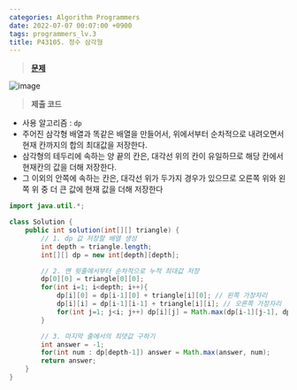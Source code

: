 ```yaml
---
categories: Algorithm Programmers
date: 2022-07-07 00:07:00 +0900
tags: programmers_lv.3
title: P43105. 정수 삼각형
---
```


> **[문제](https://school.programmers.co.kr/learn/courses/30/lessons/43105)**

![image](https://user-images.githubusercontent.com/80896077/177792432-073e73fe-f04f-4545-b1b7-d158ca7bbf6c.png)

> **제출 코드**

- 사용 알고리즘 : `dp`
- 주어진 삼각형 배열과 똑같은 배열을 만들어서, 위에서부터 순차적으로 내려오면서 현재 칸까지의 합의 최대값을 저장한다.
- 삼각형의 테두리에 속하는 양 끝의 칸은, 대각선 위의 칸이 유일하므로 해당 칸에서 현재칸의 값을 더해 저장한다.
- 그 이외의 안쪽에 속하는 칸은, 대각선 위가 두가지 경우가 있으므로 오른쪽 위와 왼쪽 위 중 더 큰 값에 현재 값을 더해 저장한다

```java
import java.util.*;

class Solution {
    public int solution(int[][] triangle) {
        // 1. dp 값 저장할 배열 생성
        int depth = triangle.length;
        int[][] dp = new int[depth][depth];

        // 2. 맨 윗줄에서부터 순차적으로 누적 최대값 저장
        dp[0][0] = triangle[0][0];
        for(int i=1; i<depth; i++){
            dp[i][0] = dp[i-1][0] + triangle[i][0]; // 왼쪽 가장자리
            dp[i][i] = dp[i-1][i-1] + triangle[i][i]; // 오른쪽 가장자리
            for(int j=1; j<i; j++) dp[i][j] = Math.max(dp[i-1][j-1], dp[i-1][j]) + triangle[i][j]; // 안쪽
        }

        // 3. 마지막 줄에서의 최댓값 구하기
        int answer = -1;
        for(int num : dp[depth-1]) answer = Math.max(answer, num);
        return answer;
    }
}
```
